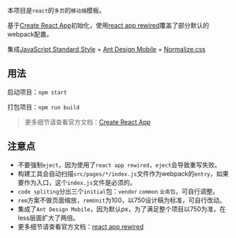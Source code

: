本项目是`react`的`多页`的`移动端`模板。

基于[Create React App](https://github.com/facebook/create-react-app)初始化，使用[react app rewired](https://github.com/timarney/react-app-rewired)覆盖了部分默认的webpack配置。

集成[JavaScript Standard Style](https://standardjs.com/rules.html) + [Ant Design Mobile](https://mobile.ant.design/index-cn) + [Normalize.css](https://necolas.github.io/normalize.css/)

## 用法

启动项目：`npm start`

打包项目：`npm run build`

>更多细节请查看官方文档：[Create React App](https://github.com/facebook/create-react-app)

## 注意点

* 不要强制`eject`，因为使用了`react app rewired`，`eject`会导致重写失败。
* 构建工具会自动扫描`src/pages/*/index.js`文件作为webpack的`entry`，如果要作为入口，这个`index.js`文件是必须的。
* `code spliting`分出三个`initial`包：`vendor` `common`  `业务包`，可自行调整。
* `rem`方案不做页面缩放，`remUnit`为100，以750设计稿为标准，可自行改动。
* 集成了`Ant Design Mobile`，因为默认px，为了满足整个项目以750为准，在less层面扩大了两倍。
* 更多细节请查看官方文档：[react app rewired](https://github.com/timarney/react-app-rewired)
